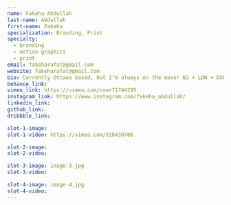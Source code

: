 ```yaml
---
name: Fakeha Abdullah
last-name: Abdullah
first-name: Fakeha
specialization: Branding, Print
specialty:
  - branding
  - motion graphics
  - print
email: fakeharafat@gmail.com
website: fakeharafat@gmail.com
bio: Currently Ottawa based, but I’m always on the move! NJ + LDN + DXB = 11 years of my life. I care about aesthetics and believe that it’s as equally important as function. My everyday fuel comes from a pack of SOUR PATCH Kids and not a cup of coffee.
behance_link:
vimeo_link: https://vimeo.com/user71744295
instagram_link: https://www.instagram.com/fakeha_abdullah/
linkedin_link:
github_link:
dribbble_link:

slot-1-image:
slot-1-video: https://vimeo.com/316439768

slot-2-image:
slot-2-video:

slot-3-image: image-3.jpg
slot-3-video:

slot-4-image: image-4.jpg
slot-4-video:
---
```


